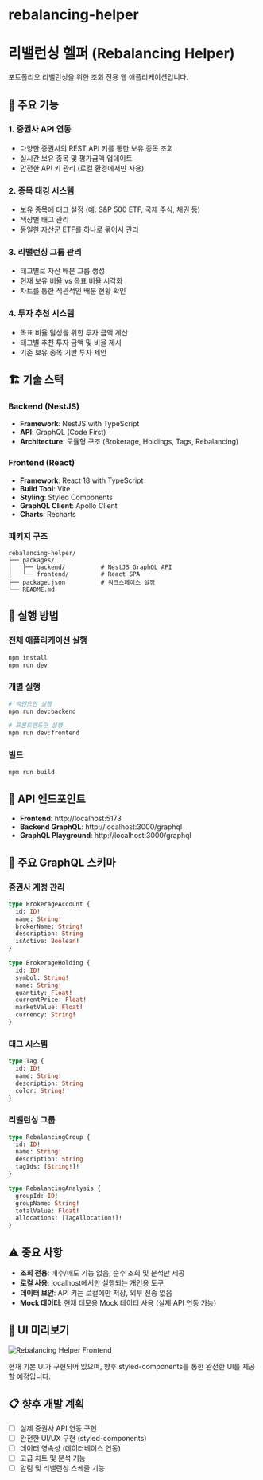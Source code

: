 # rebalancing-helper
# 리밸런싱 헬퍼 (Rebalancing Helper)

포트폴리오 리밸런싱을 위한 조회 전용 웹 애플리케이션입니다.

## 🎯 주요 기능

### 1. 증권사 API 연동
- 다양한 증권사의 REST API 키를 통한 보유 종목 조회
- 실시간 보유 종목 및 평가금액 업데이트
- 안전한 API 키 관리 (로컬 환경에서만 사용)

### 2. 종목 태깅 시스템
- 보유 종목에 태그 설정 (예: S&P 500 ETF, 국제 주식, 채권 등)
- 색상별 태그 관리
- 동일한 자산군 ETF를 하나로 묶어서 관리

### 3. 리밸런싱 그룹 관리
- 태그별로 자산 배분 그룹 생성
- 현재 보유 비율 vs 목표 비율 시각화
- 차트를 통한 직관적인 배분 현황 확인

### 4. 투자 추천 시스템
- 목표 비율 달성을 위한 투자 금액 계산
- 태그별 추천 투자 금액 및 비율 제시
- 기존 보유 종목 기반 투자 제안

## 🏗️ 기술 스택

### Backend (NestJS)
- **Framework**: NestJS with TypeScript
- **API**: GraphQL (Code First)
- **Architecture**: 모듈형 구조 (Brokerage, Holdings, Tags, Rebalancing)

### Frontend (React)
- **Framework**: React 18 with TypeScript
- **Build Tool**: Vite
- **Styling**: Styled Components
- **GraphQL Client**: Apollo Client
- **Charts**: Recharts

### 패키지 구조
```
rebalancing-helper/
├── packages/
│   ├── backend/          # NestJS GraphQL API
│   └── frontend/         # React SPA
├── package.json          # 워크스페이스 설정
└── README.md
```

## 🚀 실행 방법

### 전체 애플리케이션 실행
```bash
npm install
npm run dev
```

### 개별 실행
```bash
# 백엔드만 실행
npm run dev:backend

# 프론트엔드만 실행
npm run dev:frontend
```

### 빌드
```bash
npm run build
```

## 📡 API 엔드포인트

- **Frontend**: http://localhost:5173
- **Backend GraphQL**: http://localhost:3000/graphql
- **GraphQL Playground**: http://localhost:3000/graphql

## 🔧 주요 GraphQL 스키마

### 증권사 계정 관리
```graphql
type BrokerageAccount {
  id: ID!
  name: String!
  brokerName: String!
  description: String
  isActive: Boolean!
}

type BrokerageHolding {
  id: ID!
  symbol: String!
  name: String!
  quantity: Float!
  currentPrice: Float!
  marketValue: Float!
  currency: String!
}
```

### 태그 시스템
```graphql
type Tag {
  id: ID!
  name: String!
  description: String
  color: String!
}
```

### 리밸런싱 그룹
```graphql
type RebalancingGroup {
  id: ID!
  name: String!
  description: String
  tagIds: [String!]!
}

type RebalancingAnalysis {
  groupId: ID!
  groupName: String!
  totalValue: Float!
  allocations: [TagAllocation!]!
}
```

## ⚠️ 중요 사항

- **조회 전용**: 매수/매도 기능 없음, 순수 조회 및 분석만 제공
- **로컬 사용**: localhost에서만 실행되는 개인용 도구
- **데이터 보안**: API 키는 로컬에만 저장, 외부 전송 없음
- **Mock 데이터**: 현재 데모용 Mock 데이터 사용 (실제 API 연동 가능)

## 🎨 UI 미리보기

![Rebalancing Helper Frontend](https://github.com/user-attachments/assets/b424f62d-801e-49d0-8058-24c20bc329e4)

현재 기본 UI가 구현되어 있으며, 향후 styled-components를 통한 완전한 UI를 제공할 예정입니다.

## 📋 향후 개발 계획

- [ ] 실제 증권사 API 연동 구현
- [ ] 완전한 UI/UX 구현 (styled-components)
- [ ] 데이터 영속성 (데이터베이스 연동)
- [ ] 고급 차트 및 분석 기능
- [ ] 알림 및 리밸런싱 스케줄 기능
